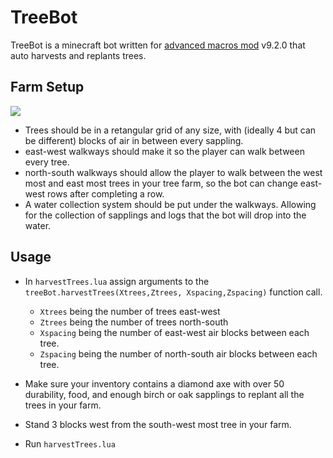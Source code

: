 # TreeBot
 
TreeBot is a minecraft bot written for [advanced macros mod](https://www.curseforge.com/minecraft/mc-mods/advanced-macros) v9.2.0 that auto harvests and replants trees.

## Farm Setup

![](https://i.imgur.com/3iJRHJ4.jpg)

- Trees should be in a retangular grid of any size, with (ideally 4 but can be different) blocks of air in between every sappling.
- east-west walkways should make it so the player can walk between every tree.
- north-south walkways should allow the player to walk between the west most and east most trees in your tree farm, so the bot can change east-west rows after completing a row.
- A water collection system should be put under the walkways. Allowing for the collection of sapplings and logs that the bot will drop into the water.

## Usage

- In ``harvestTrees.lua`` assign arguments to the ``treeBot.harvestTrees(Xtrees,Ztrees, Xspacing,Zspacing)`` function call.

  - ``Xtrees`` being the number of trees east-west
  - ``Ztrees`` being the number of trees north-south
  - ``Xspacing`` being the number of east-west air blocks between each tree.
  - ``Zspacing`` being the number of north-south air blocks between each tree.

- Make sure your inventory contains a diamond axe with over 50 durability, food, and enough birch or oak sapplings to replant all the trees in your farm.

- Stand 3 blocks west from the south-west most tree in your farm.

- Run ``harvestTrees.lua``
